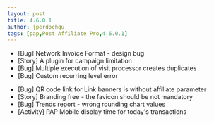 ```yaml
---
layout: post
title: 4.6.0.1
author: jperdochqu
tags: [pap,Post Affiliate Pro,4.6.0.1]
---
```


- [Bug] Network Invoice Format - design bug
- [Story] A plugin for campaign limitation
- [Bug] Multiple execution of visit processor creates duplicates
- [Bug] Custom recurring level error

<!--more-->

- [Bug] QR code link for Link banners is without affiliate parameter
- [Story] Branding free - the favicon should be not mandatory
- [Bug] Trends report - wrong rounding chart values
- [Activity] PAP Mobile display time for today's transactions
